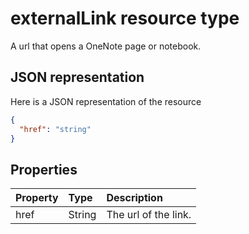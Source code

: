 # externalLink resource type

A url that opens a OneNote page or notebook.

## JSON representation

Here is a JSON representation of the resource

<!-- {
  "blockType": "resource",
  "optionalProperties": [

  ],
  "@odata.type": "microsoft.graph.externalLink"
}-->

```json
{
  "href": "string"
}

```
## Properties
| Property	   | Type	|Description|
|:---------------|:--------|:----------|
|href|String|The url of the link.|

<!-- uuid: 8fcb5dbc-d5aa-4681-8e31-b001d5168d79
2015-10-25 14:57:30 UTC -->
<!-- {
  "type": "#page.annotation",
  "description": "externalLink resource",
  "keywords": "",
  "section": "documentation",
  "tocPath": ""
}-->